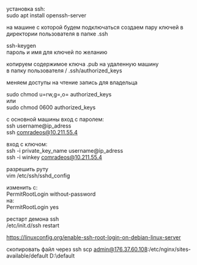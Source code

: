 установка ssh:  
sudo apt install openssh-server  

на машине с которой будем подключаться создаем пару ключей в   
директории пользователя в папке .ssh  

ssh-keygen  
пароль и имя для ключей по желанию  

копируем содержимое ключа .pub на удаленную машину   
в папку пользователя / .ssh/authorized_keys  

меняем доступы на чтение запись для владельца  

sudo chmod u=rw,g=,o= authorized_keys  
или  
sudo chmod 0600 authorized_keys  

с основной машины вход с паролем:  
ssh username@ip_adress  
ssh comradeos@10.211.55.4  

вход с ключом:  
ssh -i private_key_name username@ip_adress  
ssh -i winkey comradeos@10.211.55.4  

разрешить руту  
vim /etc/ssh/sshd_config  

изменить с:  
PermitRootLogin without-password  
на:  
PermitRootLogin yes  

рестарт демона ssh  
/etc/init.d/ssh restart  

https://linuxconfig.org/enable-ssh-root-login-on-debian-linux-server  


скопировать файл через ssh
scp admin@176.37.60.108:/etc/nginx/sites-available/default D:\default